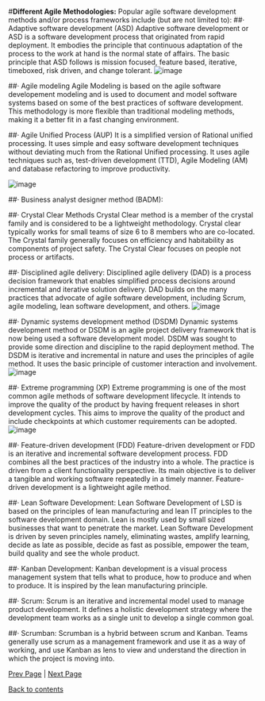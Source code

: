 #**Different Agile Methodologies:**
    Popular agile software development methods and/or process frameworks include (but are not limited to):
##·       Adaptive software development (ASD)
Adaptive software development or ASD is a software development process that originated from rapid deployment. It embodies the principle that continuous adaptation of the process to the work at hand is the normal state of affairs. The basic principle that ASD follows is mission focused, feature based, iterative, timeboxed, risk driven, and change tolerant.
![image](https://qph.is.quoracdn.net/main-qimg-83023c78c819d44b450095c7b19781ed?convert_to_webp=true)
   
##·       Agile modeling
Agile Modeling is based on the agile software developement modeling and is used to document and model software systems based on some of the best practices of software development. This methodology is more flexible than traditional modeling methods, making it a better fit in a fast changing environment.

##·       Agile Unified Process (AUP)
It is a simplified version of Rational unified processing. It uses simple and easy software development techniques without deviating much from the Rational Unified processing. It uses agile techniques such as, test-driven development (TTD), Agile Modeling (AM) and database refactoring to improve productivity.

![image](http://www.projectmanagerlife.com/wp-content/uploads/2013/10/7-disciplines-agile-unified-process.png)
        
##·       Business analyst designer method (BADM):
 
##·       Crystal Clear Methods
Crystal Clear method is a member of the crystal family and is considered to be a lightweight methodology. Crystal clear typically works for small teams of size 6 to 8 members who are co-located. The Crystal family generally focuses on efficiency and habitability as components of project safety. The Crystal Clear focuses on people not process or artifacts.

##·       Disciplined agile delivery:
Disciplined agile delivery (DAD) is a process decision framework that enables simplified process decisions around incremental and iterative solution delivery. DAD builds on the many practices that advocate of agile software development, including Scrum, agile modeling, lean software development, and others.
![image](http://www.sellegi.se/wp-content/uploads/2013/04/DisciplinedAgileDelivery-boxes.gif)

##·       Dynamic systems development method (DSDM)
Dynamic systems development method or DSDM is an agile project delivery framework that is now being used a software development model. DSDM was sought to provide some direction and discipline to the rapid deployment method. The DSDM is iterative and incremental in nature and uses the principles of agile method. It uses the basic principle of customer interaction and involvement.
![image](http://agile2010.hosting2003.co.kr/pds_update/img_20110112144229.jpg)
    
 ##·       Extreme programming (XP)
Extreme programming is one of the most common agile methods of software development lifecycle. It intends to improve the quality of the product by having frequent releases in short development cycles. This aims to improve the quality of the product and include checkpoints at which customer requirements can be adopted.
![image](https://upload.wikimedia.org/wikipedia/commons/thumb/8/84/Extreme_Programming.svg/2000px-Extreme_Programming.svg.png)

##·       Feature-driven development (FDD)
Feature-driven development or FDD is an iterative and incremental software development process. FDD combines all the best practices of the industry into a whole. The practice is driven from a client functionality perspective. Its main objective is to deliver a tangible and working software repeatedly in a timely manner. Feature-driven development is a lightweight agile method.
    
##·       Lean Software Development:
Lean Software Development of LSD is based on the principles of lean manufacturing and lean IT principles to the software development domain. Lean is mostly used by small sized businesses that want to penetrate the market. Lean Software Development is driven by seven principles namely, eliminating wastes, amplify learning, decide as late as possible, decide as fast as possible, empower the team, build quality and see the whole product.
    
##·       Kanban Development:
Kanban development is a visual process management system that tells what to produce, how to produce and when to produce. It is inspired by the lean manufacturing principle.
    
##·       Scrum:
Scrum is an iterative and incremental model used to manage product development. It defines a holistic development strategy where the development team works as a single unit to develop a single common goal.
    
##·       Scrumban:
Scrumban is a hybrid between scrum and Kanban. Teams generally use scrum as a management framework and use it as a way of working, and use Kanban as lens to view and understand the direction in which the project is moving into.
 
[Prev Page](https://github.com/Krithika-Balan2290/Scrum/blob/master/Intro_Agile.md) | [Next Page](https://github.com/Krithika-Balan2290/Scrum/blob/master/Introduction%20to%20Scrum.md)
 
 [Back to contents](https://github.com/Krithika-Balan2290/Scrum/blob/master/Index.md)
